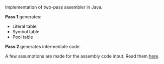 Implementation of two-pass assembler in Java.  

<b>Pass 1</b> generates:
- Literal table
- Symbol table  
- Pool table  

<b>Pass 2</b> generates intermediate code.  

A few assumptions are made for the assembly code input. Read them [here](https://github.com/athkarandikar/two-pass-assembler/blob/main/assumptions.txt).
